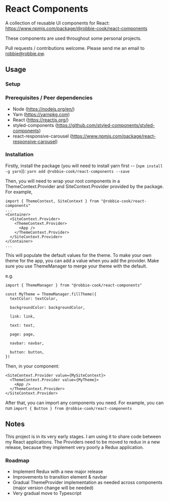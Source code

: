 # React Components

A collection of reusable UI components for React: https://www.npmjs.com/package/@robbie-cook/react-components

These components are used throughout some personal projects. 

Pull requests / contributions welcome. Please send me an email to robbie@robbie.pw. 

## Usage

### Setup

### Prerequisites / Peer dependencies

* Node (https://nodejs.org/en/)
* Yarn (https://yarnpkg.com)
* React (https://reactjs.org/)
* styled-components (https://github.com/styled-components/styled-components)
* react-responsive-carousel (https://www.npmjs.com/package/react-responsive-carousel)

### Installation

Firstly, install the package (you will need to install yarn first -- (`npm install -g yarn`)): 
`yarn add @robbie-cook/react-components --save`

Then, you will need to wrap your root components in a ThemeContext.Provider and SiteContext.Provider provided by the package. For example,

```
import { ThemeContext, SiteContext } from "@robbie-cook/react-components"
...
<Container>
  <SiteContext.Provider>
    <ThemeContext.Provider>
      <App />
    </ThemeContext.Provider>
  </SiteContext.Provider>
</Container>
...
```

This will populate the default values for the theme.
To make your own theme for the app, you can add a value when you add the provider. Make sure you use ThemeManager to merge your theme with the default.

e.g. 
```
import { ThemeManager } from "@robbie-cook/react-components"

const MyTheme = ThemeManager.fillTheme({
  textColor: textColor,

  backgroundColor: backgroundColor,

  link: link,

  text: text,

  page: page,

  navbar: navbar,

  button: button,
})
```

Then, in your component: 

```
<SiteContext.Provider value={MySiteContext}>
  <ThemeContext.Provider value={MyTheme}>
    <App />
  </ThemeContext.Provider>
</SiteContext.Provider>
```

After that, you can import any components you need. For example, you can run `import { Button } from @robbie-cook/react-components`

## Notes 

This project is in its very early stages. I am using it to share code between my React applications. 
The Providers need to be moved to redux in a new release, because they implement very poorly a Redux application.

### Roadmap

* Implement Redux with a new major release
* Improvements to transition element & navbar 
* Gradual ThemeProvider implementation as needed across components (major version change will be needed)
* Very gradual move to Typescript
